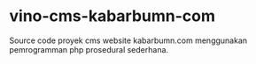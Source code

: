 vino-cms-kabarbumn-com
======================

Source code proyek cms website kabarbumn.com menggunakan pemrogramman php prosedural sederhana.
